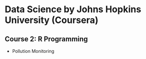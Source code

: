 # Data Science by Johns Hopkins University (Coursera)

## Course 2: R Programming
* Pollution Monitoring
